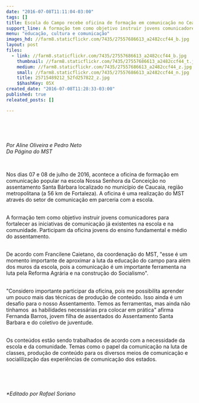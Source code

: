 ```yaml
---
date: "2016-07-08T11:11:04-03:00"
tags: []
title: Escola do Campo recebe oficina de formação em comunicação no Ceará
support_line: A formação tem como objetivo instruir jovens comunicadores para fortalecer as iniciativas de comunicação já existentes na escola e na comunidade.
menu: "educação, cultura e comunicação"
images_hd: //farm8.staticflickr.com/7435/27557686613_a2482ccf44_b.jpg
layout: post
files:
  - link: //farm8.staticflickr.com/7435/27557686613_a2482ccf44_b.jpg
    thumbnail: //farm8.staticflickr.com/7435/27557686613_a2482ccf44_t.jpg
    medium: //farm8.staticflickr.com/7435/27557686613_a2482ccf44_z.jpg
    small: //farm8.staticflickr.com/7435/27557686613_a2482ccf44_n.jpg
    title: 25715489212_52fd257822_z.jpg
    $$hashKey: 05X
created_date: "2016-07-08T11:28:33-03:00"
published: true
releated_posts: []

---
```

<p>&nbsp;</p>

<p>&nbsp;</p>

<p><em>Por Aline Oliveira e Pedro Neto<br />
Da P&aacute;gina do MST</em></p>

<p>&nbsp;</p>

<p>Nos dias 07 e 08 de julho de 2016, acontece a oficina de forma&ccedil;&atilde;o em comunica&ccedil;&atilde;o popular na escola Nossa Senhora da Concei&ccedil;&atilde;o no assentamento Santa B&aacute;rbara localizado no munic&iacute;pio de Caucaia, regi&atilde;o metropolitana (a 56 km de Fortaleza). A oficina &eacute; uma realiza&ccedil;&atilde;o do MST atrav&eacute;s do setor de comunica&ccedil;&atilde;o em parceria com a escola.</p>

<p><br />
A forma&ccedil;&atilde;o tem como objetivo instruir jovens comunicadores para fortalecer as iniciativas de comunica&ccedil;&atilde;o j&aacute; existentes na escola e na comunidade. Participam da oficina jovens do ensino fundamental e m&eacute;dio do assentamento.</p>

<p><br />
De acordo com Francilene Caietano, da coordena&ccedil;&atilde;o do MST, &quot;esse &eacute; um momento importante de aproximar a luta da educa&ccedil;&atilde;o do campo para al&eacute;m dos muros da escola, pois a comunica&ccedil;&atilde;o &eacute; um importante ferramenta na luta pela Reforma Agr&aacute;ria e na constru&ccedil;&atilde;o do Socialismo&quot;.</p>

<p><br />
&quot;Considero importante participar da oficina, pois me possibilita aprender um pouco mais das t&eacute;cnicas de produ&ccedil;&atilde;o de conte&uacute;do. Isso ainda &eacute; um desafio para o nosso Assentamento. Temos as ferramentas, mas ainda n&atilde;o t&iacute;nhamos&nbsp; as habilidades necess&aacute;rias pra colocar em pr&aacute;tica&quot; afirma Fernanda Barros, jovem filha de assentados do Assentamento Santa Barbara e do coletivo de juventude.</p>

<p><br />
Os conte&uacute;dos est&atilde;o sendo trabalhados de acordo com a necessidade da escola e da comunidade. Temas como o papel da comunica&ccedil;&atilde;o na luta de classes, produ&ccedil;&atilde;o de conte&uacute;do para os diversos meios de comunica&ccedil;&atilde;o e socialiliza&ccedil;&atilde;o das experi&ecirc;ncias de comunica&ccedil;&atilde;o dos estados.</p>

<p>&nbsp;</p>

<p>&nbsp;</p>

<p><em>*Editado por Rafael Soriano</em></p>
